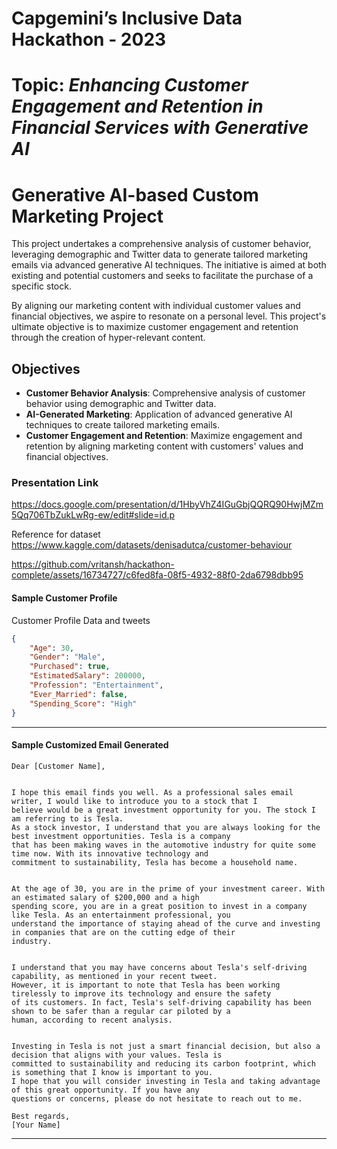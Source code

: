 <h1> Capgemini’s Inclusive Data Hackathon - 2023 </h1>

# Topic: *Enhancing Customer Engagement and Retention in Financial Services with Generative AI* </h2>
# Generative AI-based Custom Marketing Project

This project undertakes a comprehensive analysis of customer behavior, leveraging demographic and Twitter data to generate tailored marketing emails via advanced generative AI techniques. The initiative is aimed at both existing and potential customers and seeks to facilitate the purchase of a specific stock.

By aligning our marketing content with individual customer values and financial objectives, we aspire to resonate on a personal level. This project's ultimate objective is to maximize customer engagement and retention through the creation of hyper-relevant content.

## Objectives
- **Customer Behavior Analysis**: Comprehensive analysis of customer behavior using demographic and Twitter data.
- **AI-Generated Marketing**: Application of advanced generative AI techniques to create tailored marketing emails.
- **Customer Engagement and Retention**: Maximize engagement and retention by aligning marketing content with customers' values and financial objectives.


<h3> Presentation Link  </h3>

https://docs.google.com/presentation/d/1HbyVhZ4IGuGbjQQRQ90HwjMZm5Qq706TbZukLwRg-ew/edit#slide=id.p

Reference for dataset https://www.kaggle.com/datasets/denisadutca/customer-behaviour



https://github.com/vritansh/hackathon-complete/assets/16734727/c6fed8fa-08f5-4932-88f0-2da6798dbb95






<h4> Sample Customer Profile </h4>

Customer Profile Data and tweets 
```json
{
    "Age": 30,
    "Gender": "Male",
    "Purchased": true,
    "EstimatedSalary": 200000,
    "Profession": "Entertainment",
    "Ever_Married": false,
    "Spending_Score": "High"
}
```
---
<h4> Sample Customized Email Generated </h4>

~~~
Dear [Customer Name],


I hope this email finds you well. As a professional sales email writer, I would like to introduce you to a stock that I
believe would be a great investment opportunity for you. The stock I am referring to is Tesla.
As a stock investor, I understand that you are always looking for the best investment opportunities. Tesla is a company
that has been making waves in the automotive industry for quite some time now. With its innovative technology and
commitment to sustainability, Tesla has become a household name.


At the age of 30, you are in the prime of your investment career. With an estimated salary of $200,000 and a high
spending score, you are in a great position to invest in a company like Tesla. As an entertainment professional, you
understand the importance of staying ahead of the curve and investing in companies that are on the cutting edge of their
industry.


I understand that you may have concerns about Tesla's self-driving capability, as mentioned in your recent tweet.
However, it is important to note that Tesla has been working tirelessly to improve its technology and ensure the safety
of its customers. In fact, Tesla's self-driving capability has been shown to be safer than a regular car piloted by a
human, according to recent analysis.


Investing in Tesla is not just a smart financial decision, but also a decision that aligns with your values. Tesla is
committed to sustainability and reducing its carbon footprint, which is something that I know is important to you.
I hope that you will consider investing in Tesla and taking advantage of this great opportunity. If you have any
questions or concerns, please do not hesitate to reach out to me.

Best regards,
[Your Name]
~~~
---
